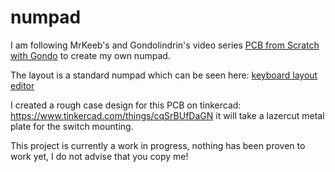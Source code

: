 # numpad
I am following MrKeeb's and Gondolindrin's video series [PCB from Scratch with Gondo](https://youtu.be/Nk0egpDFqRA) to create my own numpad.

The layout is a standard numpad which can be seen here: [keyboard layout editor](http://www.keyboard-layout-editor.com/#/gists/febd745a52b943ce2c9e8b8bd37d3d38)

I created a rough case design for this PCB on tinkercad:  https://www.tinkercad.com/things/cqSrBUfDaGN it will take a lazercut metal plate for the switch mounting.




This project is currently a work in progress, nothing has been proven to work yet, I do not advise that you copy me!
